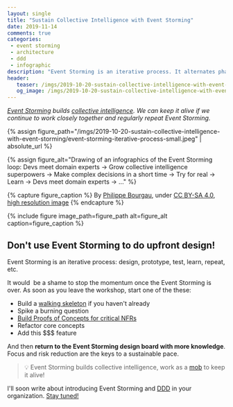 ```yaml
---
layout: single
title: "Sustain Collective Intelligence with Event Storming"
date: 2019-11-14
comments: true
categories:
 - event storming
 - architecture
 - ddd
 - infographic
description: "Event Storming is an iterative process. It alternates phases of collaborative design with phases of real world experimentation or construction. Event Storming also builds collective intelligence. We can keep it alive if we continue to work closely together, doing mob programming for example."
header:
   teaser: /imgs/2019-10-20-sustain-collective-intelligence-with-event-storming/event-storming-iterative-process-teaser.jpeg
   og_image: /imgs/2019-10-20-sustain-collective-intelligence-with-event-storming/event-storming-iterative-process-og.jpeg
---
```

_[Event Storming](https://www.eventstorming.com/) builds [collective intelligence](https://en.wikipedia.org/wiki/Collective_intelligence). We can keep it alive if we continue to work closely together and regularly repeat Event Storming._

{% assign figure_path="/imgs/2019-10-20-sustain-collective-intelligence-with-event-storming/event-storming-iterative-process-small.jpeg" | absolute_url %}
    
{% assign figure_alt="Drawing of an infographics of the Event Storming loop: Devs meet domain experts -> Grow collective intelligence superpowers -> Make complex decisions in a short time -> Try for real -> Learn -> Devs meet domain experts -> ..." %}
    
{% capture figure_caption %}
By [Philippe Bourgau]({{site.url}}), under [CC BY-SA 4.0](http://creativecommons.org/licenses/by-sa/4.0/), [high resolution image]({{site.url}}/imgs/2019-10-20-sustain-collective-intelligence-with-event-storming/event-storming-iterative-process.jpeg)
{% endcapture %}
    
{% include figure image_path=figure_path alt=figure_alt caption=figure_caption %}


## Don't use Event Storming to do upfront design!

Event Storming is an iterative process: design, prototype, test, learn, repeat, etc.

It would  be a shame to stop the momentum once the Event Storming is over. As soon as you leave the workshop, start one of the these:

*   Build a [walking skeleton](https://codeclimate.com/blog/kickstart-your-next-project-with-a-walking-skeleton/) if you haven't already
*   Spike a burning question
*   [Build Proofs of Concepts for critical NFRs]({{site.url}}/using-event-storming-and-ddd-to-prototype-microservices-and-nfrs-1/)
*   Refactor core concepts
*   Add this $$$ feature

And then **return to the Event Storming design board with more knowledge**. Focus and risk reduction are the keys to a sustainable pace.

> 💡 Event Storming builds collective intelligence, work as a [mob](https://en.wikipedia.org/wiki/Mob_programming#targetText=Mob%20programming%20is%20a%20software,code%20at%20the%20same%20time.) to keep it alive!

I'll soon write about introducing Event Storming and [DDD](https://en.wikipedia.org/wiki/Domain-driven_design) in your organization. [Stay tuned!](http://eepurl.com/dxKE95)